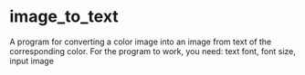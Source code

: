 # image_to_text
A program for converting a color image into an image from text of the corresponding color.
For the program to work, you need: text font, font size, input image
